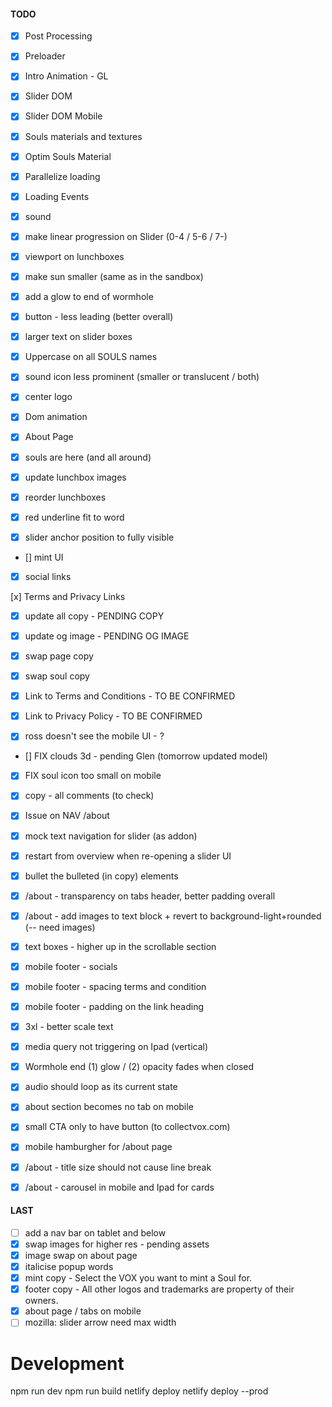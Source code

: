 #### TODO

- [x] Post Processing
- [x] Preloader
- [x] Intro Animation - GL
- [x] Slider DOM
- [x] Slider DOM Mobile
- [x] Souls materials and textures
- [x] Optim Souls Material
- [x] Parallelize loading
- [x] Loading Events

- [x] sound

- [x] make linear progression on Slider (0-4 / 5-6 / 7-)

- [x] viewport on lunchboxes
- [x] make sun smaller (same as in the sandbox)
- [x] add a glow to end of wormhole

- [x] button - less leading (better overall)
- [x] larger text on slider boxes
- [x] Uppercase on all SOULS names
- [x] sound icon less prominent (smaller or translucent / both)
- [x] center logo
- [x] Dom animation

- [x] About Page

- [x] souls are here (and all around)
- [x] update lunchbox images
- [x] reorder lunchboxes

- [x] red underline fit to word
- [x] slider anchor position to fully visible
- [] mint UI
- [x] social links

[x] Terms and Privacy Links

- [x] update all copy - PENDING COPY
- [x] update og image - PENDING OG IMAGE

- [x] swap page copy
- [x] swap soul copy
- [x] Link to Terms and Conditions - TO BE CONFIRMED
- [x] Link to Privacy Policy - TO BE CONFIRMED

- [x] ross doesn't see the mobile UI - ?
- [] FIX clouds 3d - pending Glen (tomorrow updated model)
- [x] FIX soul icon too small on mobile

- [x] copy - all comments (to check)
- [x] Issue on NAV /about

- [x] mock text navigation for slider (as addon)

- [x] restart from overview when re-opening a slider UI
- [x] bullet the bulleted (in copy) elements

- [x] /about - transparency on tabs header, better padding overall
- [x] /about - add images to text block + revert to background-light+rounded (-- need images)

- [x] text boxes - higher up in the scrollable section
- [x] mobile footer - socials
- [x] mobile footer - spacing terms and condition
- [x] mobile footer - padding on the link heading

- [x] 3xl - better scale text
- [x] media query not triggering on Ipad (vertical)

- [x] Wormhole end (1) glow / (2) opacity fades when closed

- [x] audio should loop as its current state

- [x] about section becomes no tab on mobile
- [x] small CTA only to have button (to collectvox.com)
- [x] mobile hamburgher for /about page
- [x] /about - title size should not cause line break
- [x] /about - carousel in mobile and Ipad for cards

#### LAST

- [ ] add a nav bar on tablet and below
- [x] swap images for higher res - pending assets
- [x] image swap on about page
- [x] italicise popup words
- [x] mint copy - Select the VOX you want to mint a Soul for.
- [x] footer copy - All other logos and trademarks are property of their owners.
- [x] about page / tabs on mobile
- [ ] mozilla: slider arrow need max width

# Development

npm run dev
npm run build
netlify deploy
netlify deploy --prod
